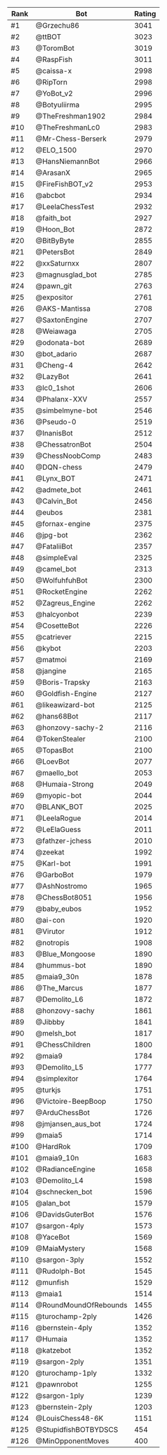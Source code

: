 Rank|Bot|Rating
---|---|---
#1|@Grzechu86|3041
#2|@ttBOT|3023
#3|@ToromBot|3019
#4|@RaspFish|3011
#5|@caissa-x|2998
#6|@RipTorn|2998
#7|@YoBot_v2|2996
#8|@Botyuliirma|2995
#9|@TheFreshman1902|2984
#10|@TheFreshmanLc0|2983
#11|@Mr-Chess-Berserk|2979
#12|@ELO_1500|2970
#13|@HansNiemannBot|2966
#14|@ArasanX|2965
#15|@FireFishBOT_v2|2953
#16|@abcbot|2934
#17|@LeelaChessTest|2932
#18|@faith_bot|2927
#19|@Hoon_Bot|2872
#20|@BitByByte|2855
#21|@PetersBot|2849
#22|@xxSaturnxx|2807
#23|@magnusglad_bot|2785
#24|@pawn_git|2763
#25|@expositor|2761
#26|@AKS-Mantissa|2708
#27|@SaxtonEngine|2707
#28|@Weiawaga|2705
#29|@odonata-bot|2689
#30|@bot_adario|2687
#31|@Cheng-4|2642
#32|@LazyBot|2641
#33|@lc0_1shot|2606
#34|@Phalanx-XXV|2557
#35|@simbelmyne-bot|2546
#36|@Pseudo-0|2519
#37|@InanisBot|2512
#38|@ChessatronBot|2504
#39|@ChessNoobComp|2483
#40|@DQN-chess|2479
#41|@Lynx_BOT|2471
#42|@admete_bot|2461
#43|@Calvin_Bot|2456
#44|@eubos|2381
#45|@fornax-engine|2375
#46|@jpg-bot|2362
#47|@FataliiBot|2357
#48|@simpleEval|2325
#49|@camel_bot|2313
#50|@WolfuhfuhBot|2300
#51|@RocketEngine|2262
#52|@Zagreus_Engine|2262
#53|@halcyonbot|2239
#54|@CosetteBot|2226
#55|@catriever|2215
#56|@kybot|2203
#57|@matmoi|2169
#58|@jangine|2165
#59|@Boris-Trapsky|2163
#60|@Goldfish-Engine|2127
#61|@likeawizard-bot|2125
#62|@hans68Bot|2117
#63|@honzovy-sachy-2|2116
#64|@TokenStealer|2100
#65|@TopasBot|2100
#66|@LoevBot|2077
#67|@maello_bot|2053
#68|@Humaia-Strong|2049
#69|@myopic-bot|2044
#70|@BLANK_BOT|2025
#71|@LeelaRogue|2014
#72|@LeElaGuess|2011
#73|@fathzer-jchess|2010
#74|@zeekat|1992
#75|@Karl-bot|1991
#76|@GarboBot|1979
#77|@AshNostromo|1965
#78|@ChessBot8051|1956
#79|@baby_eubos|1952
#80|@ai-con|1920
#81|@Virutor|1912
#82|@notropis|1908
#83|@Blue_Mongoose|1890
#84|@hummus-bot|1890
#85|@maia9_30n|1878
#86|@The_Marcus|1877
#87|@Demolito_L6|1872
#88|@honzovy-sachy|1861
#89|@Jibbby|1841
#90|@melsh_bot|1817
#91|@ChessChildren|1800
#92|@maia9|1784
#93|@Demolito_L5|1777
#94|@simplexitor|1764
#95|@turkjs|1751
#96|@Victoire-BeepBoop|1750
#97|@ArduChessBot|1726
#98|@jmjansen_aus_bot|1724
#99|@maia5|1714
#100|@HardRok|1709
#101|@maia9_10n|1683
#102|@RadianceEngine|1658
#103|@Demolito_L4|1598
#104|@schnecken_bot|1596
#105|@alan_bot|1579
#106|@DavidsGuterBot|1576
#107|@sargon-4ply|1573
#108|@YaceBot|1569
#109|@MaiaMystery|1568
#110|@sargon-3ply|1552
#111|@Rudolph-Bot|1545
#112|@munfish|1529
#113|@maia1|1514
#114|@RoundMoundOfRebounds|1455
#115|@turochamp-2ply|1426
#116|@bernstein-4ply|1352
#117|@Humaia|1352
#118|@katzebot|1352
#119|@sargon-2ply|1351
#120|@turochamp-1ply|1332
#121|@pawnrobot|1255
#122|@sargon-1ply|1239
#123|@bernstein-2ply|1203
#124|@LouisChess48-6K|1151
#125|@StupidfishBOTBYDSCS|454
#126|@MinOpponentMoves|400
